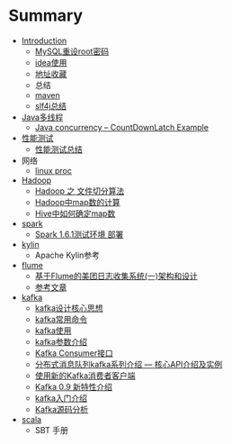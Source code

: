 # Summary

* [Introduction](README.md)
   * [MySQL重设root密码](mysqlzhong_she_root_mi_ma.md)
   * [idea使用](ideashi_yong.md)
   * [地址收藏](di_zhi_shou_cang.md)
   * 总结
   * [maven](mven.md)
   * [slf4j总结](slf4jzong_jie.md)
* [Java多线程](javaduo_xian_cheng.md)
   * [Java concurrency – CountDownLatch Example](java_concurrency__countdownlatch_example.md)
* [性能测试](xing_neng_ce_shi.md)
   * [性能测试总结](xing_neng_ce_shi_zong_jie.md)
* 网络
   * [linux proc](linux_proc.md)
* [Hadoop](hadoop.md)
   * [Hadoop 之 文件切分算法](hadoop_zhi_wen_jian_qie_fen_suan_fa.md)
   * [Hadoop中map数的计算](hadoopzhong_map_shu_de_ji_suan.md)
   * [Hive中如何确定map数](hivezhong_ru_he_que_ding_map_shu.md)
* [spark](spark.md)
   * [Spark 1.6.1测试环境 部署](spark_161ce_shi_huan_jing_bu_shu.md)
* [kylin](kylin.md)
   * Apache Kylin参考
* [flume](flume.md)
   * [基于Flume的美团日志收集系统(一)架构和设计](ji_yuflume_de_mei_tuan_ri_zhi_shou_ji_xi_7edf28_4e.md)
   * [参考文章](can_kao_wen_zhang.md)
* [kafka](kafka.md)
   * [kafka设计核心思想](kafkashe_ji_he_xin_si_xiang.md)
   * [kafka常用命令](kafkachang_yong_ming_ling.md)
   * [kafka使用](kafkashi_yong.md)
   * [kafka参数介绍](kafkacan_shu_jie_shao.md)
   * [Kafka Consumer接口](kafka_consumerjie_kou.md)
   * [分布式消息队列kafka系列介绍 — 核心API介绍及实例](fen_bu_shi_xiao_xi_dui_lie_kafka_xi_lie_jie_shao__.md)
   * [使用新的Kafka消费者客户端](shi_yong_xin_de_kafka_xiao_fei_zhe_ke_hu_duan.md)
   * [Kafka 0.9 新特性介绍](kafka_09_xin_te_xing_jie_shao.md)
   * [kafka入门介绍](kafkaru_men_jie_shao.md)
   * [Kafka源码分析](kafkayuan_ma_fen_xi.md)
* [scala](scala.md)
   * SBT 手册

